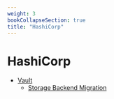 ```yaml
---
weight: 3
bookCollapseSection: true
title: "HashiCorp"
---
```


# HashiCorp

- [Vault](vault/)
  - [Storage Backend Migration](vault/storage_backend_migration/)

